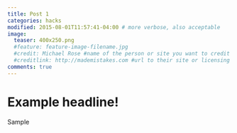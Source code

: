 ```yaml
---
title: Post 1
categories: hacks
modified: 2015-08-01T11:57:41-04:00 # more verbose, also acceptable
image:
  teaser: 400x250.png
  #feature: feature-image-filename.jpg
  #credit: Michael Rose #name of the person or site you want to credit
  #creditlink: http://mademistakes.com #url to their site or licensing
comments: true
---
```



# Example headline!
Sample
